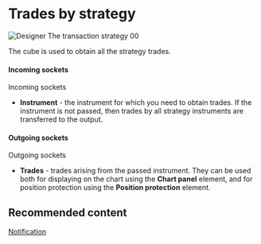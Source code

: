 # Trades by strategy

![Designer The transaction strategy 00](~/images/Designer_trades_strategy_00.png)

The cube is used to obtain all the strategy trades. 

#### Incoming sockets

Incoming sockets

- **Instrument** \- the instrument for which you need to obtain trades. If the instrument is not passed, then trades by all strategy instruments are transferred to the output.

#### Outgoing sockets

Outgoing sockets

- **Trades** \- trades arising from the passed instrument. They can be used both for displaying on the chart using the **Chart panel** element, and for position protection using the **Position protection** element.

## Recommended content

[Notification](Designer_Notice.md)
